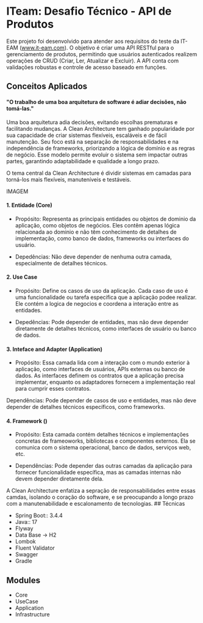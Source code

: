 
# ITeam: Desafio Técnico - API de Produtos

Este projeto foi desenvolvido para atender aos requisitos do teste da IT-EAM (www.it-eam.com). O objetivo é criar uma API RESTful para o gerenciamento de produtos, permitindo que usuários autenticados realizem operações de CRUD (Criar, Ler, Atualizar e Excluir). A API conta com validações robustas e controle de acesso baseado em funções.






## Conceitos Aplicados

#### "O trabalho de uma boa arquitetura de software é adiar decisões, não tomá-las."

Uma boa arquitetura adia decisões, evitando escolhas prematuras e facilitando mudanças. A Clean Architecture tem ganhado popularidade por sua capacidade de criar sistemas flexíveis, escaláveis e de fácil manutenção. Seu foco está na separação de responsabilidades e na independência de frameworks, priorizando a lógica de domínio e as regras de negócio. Esse modelo permite evoluir o sistema sem impactar outras partes, garantindo adaptabilidade e qualidade a longo prazo.

O tema central da Clean Architecture é dividir sistemas em camadas para torná-los mais flexíveis, manuteníveis e testáveis.

IMAGEM

#### 1. Entidade (Core)

 - Propósito: Representa as principais entidades ou objetos de dominio da aplicação, como objetos de negócios. Eles contêm apenas lógica relacionada ao dominio e não têm conhecimento de detalhes de implementação, como banco de dados, frameworks ou interfaces do usuário. 

 - Depedências: Não deve depender de nenhuma outra camada, especialmente de detalhes técnicos. 


#### 2. Use Case

- Propósito: Define os casos de uso da aplicação. Cada caso de uso é uma funcionalidade ou tarefa especifica que a aplicação podee realizar. Ele contém a logica de negocios e coordena a interação entre as entidades.

- Depedências: Pode depender de entidades, mas não deve depender diretamente de detalhes técnicos, como interfaces de usuário ou banco de dados. 


#### 3. Inteface and Adapter (Application)

- Propósito: Essa camada lida com a interação com o mundo exterior à aplicação, como interfaces de usuários, APIs externas ou banco de dados. As interfaces definem os contratos que a aplicação precisa implementar, enquanto os adaptadores fornecem a implementação real para cumprir esses contratos. 

Dependências: Pode depender de casos de uso e entidades, mas não deve depender de detalhes técnicos específicos, como frameworks.

#### 4. Framework ()

- Propósito: Esta camada contém detalhes técnicos e implementações concretas de frameoworks, bibliotecas e componentes externos. Ela se comunica com o sistema operacional, banco de dados, serviços web, etc. 

- Dependências: Pode depender das outras camadas da aplicação para fornecer funcionalidade específica, mas as camadas internas não devem depender diretamente dela.

A Clean Architecture enfatiza a sepração de responsabilidades entre essas camdas, isolando o coração do software, e se preocupando a longo prazo com a manutenabilidade e escalonamento de tecnologias. ## Técnicas 

- Spring Boot:: 3.4.4
- Java:: 17
- Flyway 
- Data Base → H2
- Lombok 
- Fluent Validator
- Swagger 
- Gradle

## Modules

- Core 
- UseCase 
- Application
- Infrastructure
